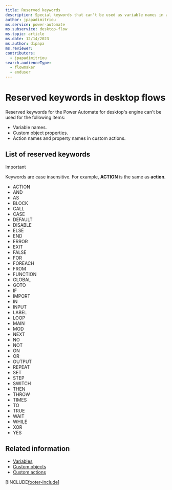 ```yaml
---
title: Reserved keywords
description: Special keywords that can't be used as variable names in a flow
author: jpapadimitriou
ms.service: power-automate
ms.subservice: desktop-flow
ms.topic: article
ms.date: 12/14/2023
ms.author: dipapa
ms.reviewer: 
contributors:
  - jpapadimitriou
search.audienceType: 
  - flowmaker
  - enduser
---
```

# Reserved keywords in desktop flows

Reserved keywords for the Power Automate for desktop's engine can't be used for the following items:

- Variable names.
- Custom object properties.
- Action names and property names in custom actions.

## List of reserved keywords

> [!IMPORTANT]
> Keywords are case insensitive. For example, **ACTION** is the same as **action**.

- ACTION
- AND
- AS
- BLOCK
- CALL
- CASE
- DEFAULT
- DISABLE
- ELSE
- END
- ERROR
- EXIT
- FALSE
- FOR
- FOREACH
- FROM
- FUNCTION
- GLOBAL
- GOTO
- IF
- IMPORT
- IN
- INPUT
- LABEL
- LOOP
- MAIN
- MOD
- NEXT
- NO
- NOT
- ON
- OR
- OUTPUT
- REPEAT
- SET
- STEP
- SWITCH
- THEN
- THROW
- TIMES
- TO
- TRUE
- WAIT
- WHILE
- XOR
- YES

## Related information

- [Variables](./actions-reference/variables.md)
- [Custom objects](variable-data-types.md#custom-object)
- [Custom actions](custom-actions.md)

[!INCLUDE[footer-include](../includes/footer-banner.md)]
